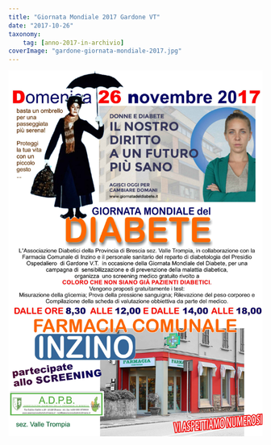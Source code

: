 ```yaml
---
title: "Giornata Mondiale 2017 Gardone VT"
date: "2017-10-26"
taxonomy: 
    tag: [anno-2017-in-archivio]
coverImage: "gardone-giornata-mondiale-2017.jpg"
---
```


![](images/gardone-giornata-mondiale-2017.jpg)
